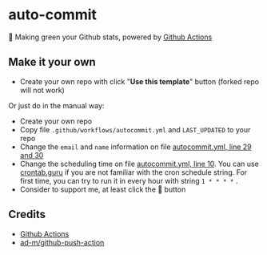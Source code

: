 # auto-commit

🌳 Making green your Github stats, powered by [Github Actions](https://github.com/features/actions)


## Make it your own

- Create your own repo with click "**Use this template**" button (forked repo will not work)

Or just do in the manual way:

- Create your own repo
- Copy file `.github/workflows/autocommit.yml` and `LAST_UPDATED` to your repo
- Change the `email` and `name` information on file [autocommit.yml, line 29 and 30](https://github.com/mazipan/auto-commit/blob/master/.github/workflows/autocommit.yml#L29)
- Change the scheduling time on file [autocommit.yml, line 10](https://github.com/mazipan/auto-commit/blob/master/.github/workflows/autocommit.yml#L10). You can use [crontab.guru](https://crontab.guru/) if you are not familiar with the cron schedule string. For first time, you can try to run it in every hour with string `1 * * * *` .
- Consider to support me, at least click the 🌟 button



## Credits

- [Github Actions](https://github.com/features/actions)
- [ad-m/github-push-action](https://github.com/ad-m/github-push-action)
